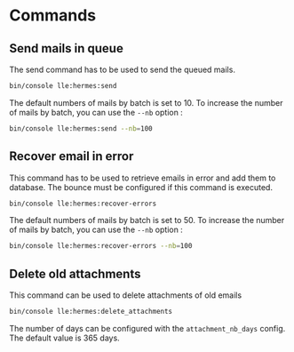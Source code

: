 # Commands

## Send mails in queue

The send command has to be used to send the queued mails.

```bash
bin/console lle:hermes:send
```

The default numbers of mails by batch is set to 10.
To increase the number of mails by batch, you can use the `--nb` option :

```bash
bin/console lle:hermes:send --nb=100
```

## Recover email in error

This command has to be used to retrieve emails in error and add them to database.
The bounce must be configured if this command is executed.

```bash
bin/console lle:hermes:recover-errors
```

The default numbers of mails by batch is set to 50.
To increase the number of mails by batch, you can use the `--nb` option :

```bash
bin/console lle:hermes:recover-errors --nb=100
```

## Delete old attachments
This command can be used to delete attachments of old emails


```bash
bin/console lle:hermes:delete_attachments
```

The number of days can be configured with the `attachment_nb_days` config.
The default value is 365 days.
